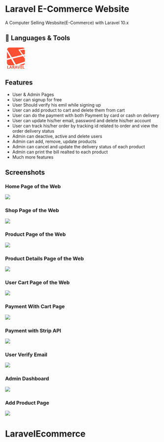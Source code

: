 # Laravel E-Commerce Website
A Computer Selling Wesbsite(E-Commerce) with Laravel 10.x
## 🧰 Languages & Tools

<img src="https://github.com/devicons/devicon/blob/master/icons/laravel/laravel-plain-wordmark.svg" title="Laravel" alt="Laravel" width="70" height="70"/>&nbsp;

## Features

- User & Admin Pages
- User can signup for free
- User Should verify his emil while signing up
- User can add product to cart and delete them from cart
- User can do the payment with both Payment by card or cash on delivery
- User can update his/her email, password and delete his/her account
- User can track his/her order by tracking id related to order and view the order delivery status
- Admin can deactive, active and delete users
- Admin can add, remove, update products
- Admin can cancel and update the delivery status of each product
- Admin can print the bill realted to each product
- Much more features


## Screenshots

<h3>Home Page of the Web</h3>

<img src='https://github.com/nazir20/Laravel-E-Commerce/blob/main/screenshots/homepage.png'>


<h3>Shop Page of the Web</h3>
<img src='https://github.com/nazir20/Laravel-E-Commerce/blob/main/screenshots/shop.png'>

<h3>Product Page of the Web</h3>
<img src='https://github.com/nazir20/Laravel-E-Commerce/blob/main/screenshots/products.png'>

<h3>Product Details Page of the Web</h3>
<img src='https://github.com/nazir20/Laravel-E-Commerce/blob/main/screenshots/product-details.png'>

<h3>User Cart Page of the Web</h3>
<img src='https://github.com/nazir20/Laravel-E-Commerce/blob/main/screenshots/cart.png'>

<h3>Payment With Cart Page</h3>
<img src='https://github.com/nazir20/Laravel-E-Commerce/blob/main/screenshots/payment.png'>

<h3>Payment with Strip API</h3>
<img src='https://github.com/nazir20/Laravel-E-Commerce/blob/main/screenshots/stripe%20payment.png'>

<h3>User Verify Email</h3>
<img src='https://github.com/nazir20/Laravel-E-Commerce/blob/main/screenshots/verify%20email.png'>

<h3>Admin Dashboard</h3>
<img src='https://github.com/nazir20/Laravel-E-Commerce/blob/main/screenshots/admin%20dashboard.png'>

<h3>Add Product Page</h3>
<img src='https://github.com/nazir20/Laravel-E-Commerce/blob/main/screenshots/add%20product.png'>

# LaravelEcommerce
